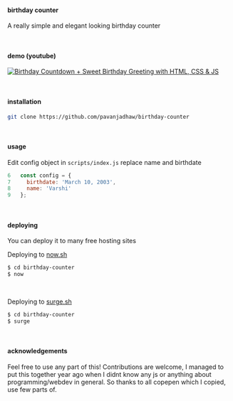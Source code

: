 #### birthday counter

A really simple and elegant looking birthday counter

&nbsp;

#### demo (youtube)

[![Birthday Countdown + Sweet Birthday Greeting with HTML, CSS & JS](http://img.youtube.com/vi/B-f1bxYaayc/0.jpg)](https://youtu.be/B-f1bxYaayc?t=53 'Birthday Countdown + Sweet Birthday Greeting with HTML, CSS & JS')

&nbsp;

#### installation

```sh
git clone https://github.com/pavanjadhaw/birthday-counter
```

&nbsp;

#### usage

Edit config object in `scripts/index.js`
replace name and birthdate

```js
6   const config = {
7     birthdate: 'March 10, 2003',
8     name: 'Varshi'
9   };
```

&nbsp;

#### deploying

You can deploy it to many free hosting sites

Deploying to [now.sh](https://zeit.co/home)

```sh
$ cd birthday-counter
$ now
```

&nbsp;

Deploying to [surge.sh](https://surge.sh/)

```sh
$ cd birthday-counter
$ surge
```

&nbsp;

#### acknowledgements

Feel free to use any part of this! Contributions are welcome,
I managed to put this together year ago when I didnt know any js or anything about programming/webdev in general.
So thanks to all copepen which I copied, use few parts of.

&nbsp;
